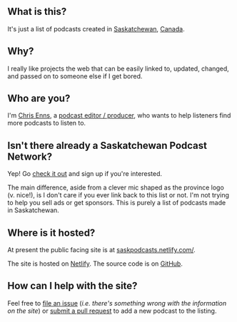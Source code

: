 ## What is this?

It's just a list of podcasts created in [Saskatchewan](https://en.wikipedia.org/wiki/Saskatoon), [Canada](https://en.wikipedia.org/wiki/Canada).

## Why?

I really like projects the web that can be easily linked to, updated, changed, and passed on to someone else if I get bored.

## Who are you?

I'm [Chris Enns](https://chrisenns.com/), a [podcast editor / producer](https://www.lemonproductions.ca/), who wants to help listeners find more podcasts to listen to.

## Isn't there already a Saskatchewan Podcast Network?

Yep! Go [check it out](https://saskpodcastnetwork.com/) and sign up if you're interested.

The main difference, aside from a clever mic shaped as the province logo (v. nice!), is I don't care if you ever link back to this list or not. I'm not trying to help you sell ads or get sponsors. This is purely a list of podcasts made in Saskatchewan.

## Where is it hosted?

At present the public facing site is at [saskpodcasts.netlify.com/](https://saskpodcasts.netlify.com/).

The site is hosted on [Netlify](http://netlify.com/). The source code is on [GitHub](https://github.com/iChris/saskpodcasts).

## How can I help with the site?

Feel free to [file an issue](https://github.com/iChris/saskpodcasts/issues) (*i.e. there's something wrong with the information on the site*) or [submit a pull request](https://github.com/iChris/saskpodcasts/pulls) to add a new podcast to the listing.
